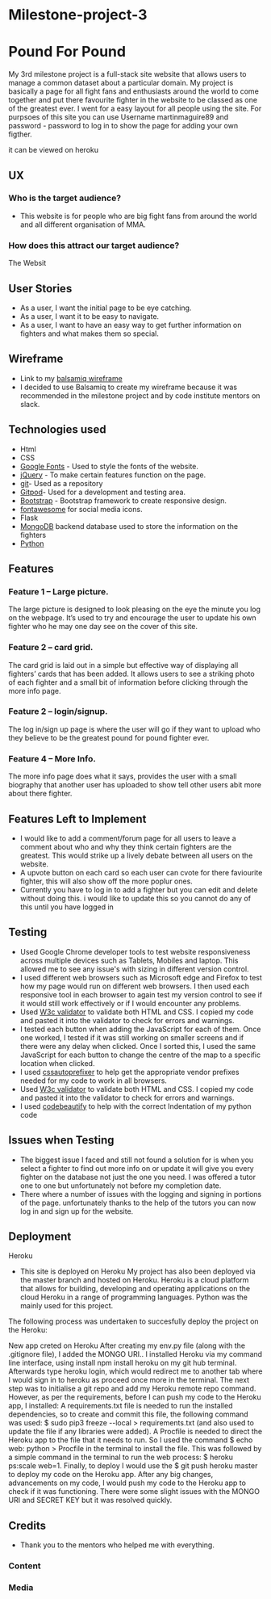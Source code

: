 # Milestone-project-3
# Pound For Pound

My 3rd milestone project is a full-stack site website that allows users to manage a common dataset about a particular domain. My project is basically a page for all fight fans and enthusiasts around the world to come together and put there favourite fighter in the website to be classed as one of the greatest ever. I went for a easy layout for all people using the site. For purpsoes of this site you can use Username martinmaguire89 and password - password to log in to show the page for adding your own figther. 

it can be viewed on heroku 

## UX
### Who is the target audience?
*	This website is for people who are big fight fans from around the world and all different organisation of MMA.


### How does this attract our target audience?
The Websit
## User Stories
*	As a user, I want the initial page to be eye catching.
*	As a user, I want it to be easy to navigate.
*	As a user, I want to have an easy way to get further information on fighters and what makes them so special.

## Wireframe
* Link to my [balsamiq wireframe](https://github.com/martinmaguire89/milestone-project-3/blob/master/milestone%20project-3.pdf)
*	I decided to use Balsamiq to create my wireframe because it was recommended in the milestone project and by code institute mentors on slack.

## Technologies used
* Html
*	CSS
*	[Google Fonts](https://fonts.google.com/) - Used to style the fonts of the website.
*	[jQuery](https://jquery.com/) - To make certain features function on the page.
*	[git](https://github.com/)- Used as a repository
*	[Gitpod](https://chrome.google.com/webstore/detail/gitpod-online-ide/dodmmooeoklaejobgleioelladacbeki)- Used for a development and testing area.
*	[Bootstrap](https://www.bootstrapcdn.com/) - Bootstrap framework to create responsive design.
*	[fontawesome](https://fontawesome.com/) for social media icons.
* Flask
* [MongoDB](https://www.mongodb.com/) backend database used to store the information on the fighters
* [Python](https://www.python.org/)


## Features
### Feature 1 – Large picture.
The large picture is designed to look pleasing on the eye the minute you log on the webpage. It’s used to try and encourage the user to update his own fighter who he may one day see on the cover of this site.
### Feature 2 –  card grid.
The card grid is laid out in a simple but effective way of displaying all fighters’ cards that has been added. It allows users to see a striking photo of each fighter and a small bit of information before clicking through the more info page.
### Feature 2 –  login/signup.
The log in/sign up page is where the user will go if they want to upload who they believe to be the greatest pound for pound fighter ever.
### Feature 4 – More Info.
The more info page does what it says, provides the user with a small biography that another user has uploaded to show tell other users abit more about there fighter. 


## Features Left to Implement
* I would like to add a comment/forum page for all users to leave a comment about who and why they think certain fighters are the greatest. This would strike up a lively debate between all users on the website.
* A upvote button on each card so each user can cvote for there faviourite fighter, this will also show off the more poplur ones.
* Currently you have to log in to add a fighter but you can edit and delete without doing this. i would like to update this so you cannot do any of this until you have logged in
## Testing
* Used Google Chrome developer tools to test website responsiveness across multiple devices such as Tablets, Mobiles and laptop. This allowed me to see any issue's with sizing in different version control.
*  I used different web browsers such as Microsoft edge and Firefox to test how my page would run on different web browsers. I then used each responsive tool in each browser to again test my version control to see if it would still work effectively or if I would encounter any problems. 
* Used [W3c validator](https://validator.w3.org/) to validate both HTML and CSS. I copied my code and pasted it into the validator to check for errors and warnings.
* I tested each button when adding the JavaScript for each of them. Once one worked, I tested if it was still working on smaller screens and if there were any delay when clicked. Once I sorted this, I used the same JavaScript for each button to change the centre of the map to a specific location when clicked.
* I used [cssautoprefixer](https://autoprefixer.github.io/) to help get the appropriate vendor prefixes needed for my code to work in all browsers.
* Used [W3c validator](https://validator.w3.org/) to validate both HTML and CSS. I copied my code and pasted it into the validator to check for errors and warnings.
*  I used [codebeautify](https://codebeautify.org/python-formatter-beautifier) to help with the correct Indentation of my python code

## Issues when Testing
* The biggest issue I faced and still not found a solution for is when you select a fighter to find out more info on or update it will give you every fighter on the database not just the one you need. I was offered a tutor one to one but unfortunately not before my completion date.
* There where a number of issues with the logging and signing in portions of the page. unfortunately thanks to the help of the tutors you can now log in and sign up for the website. 

## Deployment
Heroku
* This site is deployed on Heroku
My project has also been deployed via the master branch and hosted on Heroku. Heroku is a cloud platform that allows for building, developing and operating applications on the cloud Heroku in a range of programming languages. Python was the mainly used for this project.

The following process was undertaken to succesfully deploy the project on the Heroku:

New app creted on Heroku
After creating my env.py file (along with the .gitignore file), I added the MONGO URI..
I installed Heroku via my command line interface, using install npm install heroku on my git hub terminal.
Afterwards type heroku login, which would redirect me to another tab where I would sign in to heroku as proceed once more in the terminal.
The next step was to initialise a git repo and add my Heroku remote repo command.
However, as per the requirements, before I can push my code to the Heroku app, I installed:
A requirements.txt file is needed to run the installed dependencies, so to create and commit this file, the following command was used: $ sudo pip3 freeze --local > requirements.txt (and also used to update the file if any libraries were added).
A Procfile is needed to direct the Heroku app to the file that it needs to run. So I used the command $ echo web: python > Procfile in the terminal to install the file. This was followed by a simple command in the terminal to run the web process: $ heroku ps:scale web=1.
Finally, to deploy I would use the $ git push heroku master to deploy my code on the Heroku app.
After any big changes, advancements on my code, I would push my code to the Heroku app to check if it was functioning. There were some slight issues with the MONGO URI and SECRET KEY but it was resolved quickly.


## Credits
* Thank you to the mentors who helped me with everything. 
### Content

### Media

